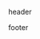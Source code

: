 <!DOCTYPE HTML>
<html>
<head>
  <meta http-equiv="content-type" content="text/html; charset=utf-8;"/>
  <meta http-equiv="X-UA-Compatible" content="IE=edge,chrome=1" />
  <meta name="robots" content="all" />
  <meta name="robots" content="index,follow"/>
<!-- <link rel="stylesheet" type="text/css" href="https://qzone.qq.com/gy/404/style/404style.css"> -->
</head>
<body>
  <p>header</p>
  <script src="https://volunteer.cdn-go.cn/404/latest/404.js"
          homePageUrl="/"
          homePageName="回到我的主页">
  </script>
  <p>footer</p>
<!--  <script src="https://qzone.qq.com/gy/404/data.js" charset="utf-8"></script> -->
</body>
</html>